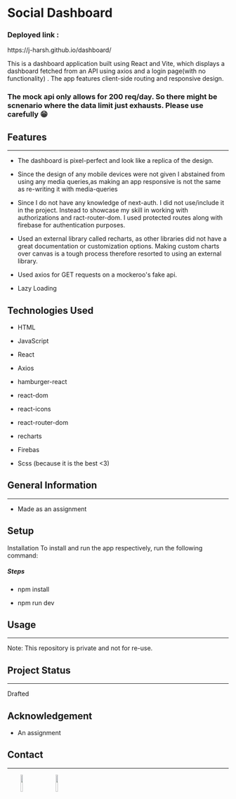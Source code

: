 <h1>Social Dashboard</h1>
<h3>Deployed link :</h3> <href>https://j-harsh.github.io/dashboard/</href>
<p>This is a dashboard application built using React and Vite, which displays a dashboard fetched from an API using axios and a login page(with no functionality) . The app features client-side routing and responsive design.</p>
<h3>The mock api only allows for 200 req/day. So there might be scnenario where the data limit just exhausts. Please use carefully 😁 </h3>
<h2>Features</h2>
<hr><ul>
<li>The dashboard is pixel-perfect and look like a replica of the design.</li>
</ul><ul>
<li>Since the design of any mobile devices were not given I abstained from using any media queries,as making an app responsive is not the same as re-writing it with media-queries</li>
</ul><ul>
<li>Since I do not have any knowledge of next-auth. I did not use/include it in the project. Instead to showcase my skill in working with authorizations and ract-router-dom. I used protected routes along with firebase for authentication purposes.</li>
</ul><ul>
<li>Used an external library called recharts, as other libraries did not have a great documentation or customization options. Making custom charts over canvas is a tough process therefore resorted to using an external library.</li>
</ul><ul>
<li>Used axios for GET requests on a mockeroo's fake api.</li>
</ul><ul>
<li>Lazy Loading</li>
</ul>
<h2>Technologies Used</h2>
<ul>
<li>HTML</li>
</ul><ul>
<li>JavaScript</li>
</ul><ul>
<li>React</li>
</ul><ul>
<li>Axios</li>
</ul><ul>
<li>hamburger-react</li>
</ul><ul>
<li>react-dom</li>
</ul><ul>
<li>react-icons</li>
</ul><ul>
<li>react-router-dom</li>
</ul><ul>
<li>recharts</li>
</ul><ul>
<li>Firebas</li>
</ul><ul>
<li>Scss (because it is the best &lt;3)</li>
</ul><h2>General Information</h2>
<hr><ul>
<li>Made as an assignment</li>
</ul><h2>Setup</h2>
<p>Installation
To install and run the app respectively, run the following command:</p><h5>Steps</h5><ul>
<li>npm install</li>
</ul><ul>
<li>npm run dev</li>
</ul><h2>Usage</h2>
<hr><p>Note: This repository is private and not for re-use.</p><h2>Project Status</h2>
<hr><p>Drafted</p><h2>Acknowledgement</h2>
<ul>
<li>An assignment</li>
</ul><h2>Contact</h2>
<hr><p><span style="margin-right: 30px;"></span><a href="https://www.linkedin.com/in/harsh2001"><img target="_blank" src="https://cdn.jsdelivr.net/gh/devicons/devicon/icons/linkedin/linkedin-original.svg" style="width: 10%;"></a><span style="margin-right: 30px;"></span><a href="https://www.github.com/j-harsh"><img target="_blank" src="https://cdn.jsdelivr.net/gh/devicons/devicon/icons/github/github-original.svg" style="width: 10%;"></a></p>
